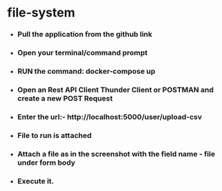 # file-system

- ### Pull the application from the github link

- ### Open your terminal/command prompt

- ### RUN the command:  docker-compose up

- ### Open an Rest API Client Thunder Client or POSTMAN and create a new POST Request

- ### Enter the url:- http://localhost:5000/user/upload-csv



- ### File to run is attached

- ### Attach a file as in the screenshot with the field name - file under form body

- ### Execute it.
